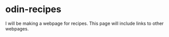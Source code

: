# odin-recipes
I will be making a webpage for recipes. This page will include links to other webpages.
